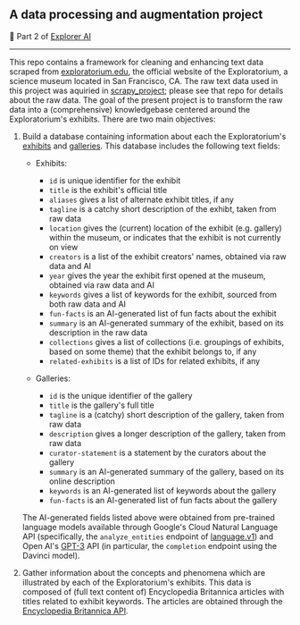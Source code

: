 ## A data processing and augmentation project

🤖 Part 2 of [Explorer AI](https://github.com/kristenvonbecker/Explorer_AI)

---

This repo contains a framework for cleaning and enhancing text data scraped from 
[exploratorium.edu](https://www.exploratorium.edu), the official website of the Exploratorium, a science museum 
located in San Francisco, CA. The raw text data used in this project was aquiried in 
[scrapy_project](https://github.com/kristenvonbecker/scrapy_project); please see that repo for details about the raw 
data. The goal of the present project is to transform the raw data into a (comprehensive) knowledgebase centered around 
the Exploratorium's exhibits. There are two main objectives:

1. Build a database containing information about each the Exploratorium's 
[exhibits](https://www.exploratorium.edu/exhibits) and [galleries](https://www.exploratorium.edu/visit/galleries).
This database includes the following text fields:

   - Exhibits:
     - `id` is unique identifier for the exhibit
     - `title` is the exhibit's official title
     - `aliases` gives a list of alternate exhibit titles, if any
     - `tagline` is a catchy short description of the exhibt, taken from raw data
     - `location` gives the (current) location of the exhibit (e.g. gallery) within the museum, or indicates that the
exhibit is not currently on view
     - `creators` is a list of the exhibit creators' names, obtained via raw data and AI
     - `year` gives the year the exhibit first opened at the museum, obtained via raw data and AI
     - `keywords` gives a list of keywords for the exhibit, sourced from both raw data and AI
     - `fun-facts` is an AI-generated list of fun facts about the exhibit
     - `summary` is an AI-generated summary of the exhibit, based on its description in the raw data
     - `collections` gives a list of collections (i.e. groupings of exhibits, based on some theme) that the exhibit 
belongs to, if any
     - `related-exhibits` is a list of IDs for related exhibits, if any
     
   - Galleries:
     - `id` is the unique identifier of the gallery
     - `title` is the gallery's full title
     - `tagline` is a (catchy) short description of the gallery, taken from raw data
     - `description` gives a longer description of the gallery, taken from raw data
     - `curator-statement` is a statement by the curators about the gallery
     - `summary` is an AI-generated summary of the gallery, based on its online description
     - `keywords` is an AI-generated list of keywords about the gallery
     - `fun-facts` is an AI-generated list of fun facts about the gallery

    The AI-generated fields listed above were obtained from pre-trained language models available through Google's 
Cloud Natural Language API (specifically, the `analyze_entities` endpoint of 
[language.v1](https://cloud.google.com/natural-language/docs/reference/rpc/google.cloud.language.v1)) and Open AI's 
[GPT-3](https://platform.openai.com/docs/models/gpt-3) API (in particular, the `completion` endpoint using the Davinci 
model). 
     
2. Gather information about the concepts and phenomena which are illustrated by each of the Exploratorium's exhibits.
This data is composed of (full text content of) Encyclopedia Britannica articles with titles related to exhibit keywords. 
The articles are obtained through the [Encyclopedia Britannica API](https://encyclopaediaapi.com/).
